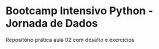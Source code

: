# Bootcamp Intensivo Python - Jornada de Dados

Repositório prática aula 02 com desafio e exercícios

